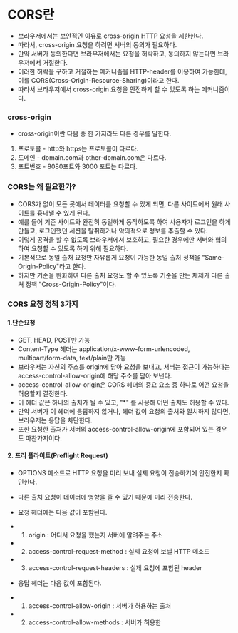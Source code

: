 <h1> CORS란 </h1>

-  브라우저에서는 보안적인 이유로 cross-origin HTTP 요청을 제한한다.
- 따라서, cross-origin 요청을 하려면 서버의 동의가 필요하다.
- 만약 서버가 동의한다면 브라우저에서는 요청을 허락하고, 동의하지 않는다면 브라우저에서 거절한다.
- 이러한 허락을 구하고 거절하는 메커니즘을 HTTP-header를 이용하여 가능한데, 이를 CORS(Cross-Origin-Resource-Sharing)이라고 한다.
- 따라서 브라우저에서 cross-origin 요청을 안전하게 할 수 있도록 하는 메커니즘이다.

<h3> cross-origin </h3>

- cross-origin이란 다음 중 한 가지라도 다른 경우를 말한다.
1. 프로토콜 - http와 https는 프로토콜이 다르다.
2. 도메인 - domain.com과 other-domain.com은 다르다.
3. 포트번호 - 8080포트와 3000 포트는 다르다.

<h3> CORS는 왜 필요한가? </h3>

- CORS가 없이 모든 곳에서 데이터를 요청할 수 있게 되면, 다른 사이트에서 원래 사이트를 흉내낼 수 있게 된다.
- 예를 들어 기존 사이트와 완전히 동일하게 동작하도록 하여 사용자가 로그인을 하게 만들고, 로그인했던 세션을 탈취하거나 악의적으로 정보를 추출할 수 있다.
- 이렇게 공격을 할 수 없도록 브라우저에서 보호하고, 필요한 경우에만 서버와 협의하여 요청할 수 있도록 하기 위해 필요하다.
- 기본적으로 동일 출처 요청만 자유롭게 요청이 가능한 동일 출처 정책을 "Same-Origin-Policy"라고 한다.
- 하지만 기준을 완화하여 다른 출처 요청도 할 수 있도록 기준을 만든 체제가 다른 출처 정책 "Cross-Origin-Policy"이다.


<h3> CORS 요청 정책 3가지 </h3>

<h4> 1.단순요청</h4>

- GET, HEAD, POST만 가능
- Content-Type 헤더는 application/x-www-form-urlencoded, multipart/form-data, text/plain만 가능
- 브라우저는 자신의 주소를 origin에 담아 요청을 보내고, 서버는 접근이 가능하다는 access-control-allow-origin에 해당 주소를 담아 보낸다.
- access-control-allow-origin은 CORS 헤더의 중요 요소 중 하나로 어떤 요청을 허용할지 결정한다.
- 이 헤더 값은 하나의 출처가 될 수 있고, "*" 를 사용해 어떤 출처도 허용할 수 있다.
- 만약 서버가 이 헤더에 응답하지 않거나, 헤더 값이 요청의 출처와 일치하지 않다면, 브라우저는 응답을 차단한다.
- 또한 요청한 출처가 서버의 access-control-allow-origin에 포함되어 있는 경우도 마찬가지이다.

<h4> 2. 프리 플라이트(Preflight Request) </h4>

- OPTIONS 메소드로 HTTP 요청을 미리 보내 실제 요청이 전송하기에 안전한지 확인한다.
- 다른 출처 요청이 데이터에 영향을 줄 수 있기 때문에 미리 전송한다.
- 요청 헤더에는 다음 값이 포함된다.
- 1. origin : 어디서 요청을 했는지 서버에 알려주는 주소
- 2. access-control-request-method : 실제 요청이 보낼 HTTP 메소드
- 3. access-control-request-headers : 실제 요청에 포함된 header

- 응답 헤더는 다음 값이 포함된다.
- 1. access-control-allow-origin : 서버가 허용하는 출처
- 2. access-control-allow-methods : 서버가 허용한
